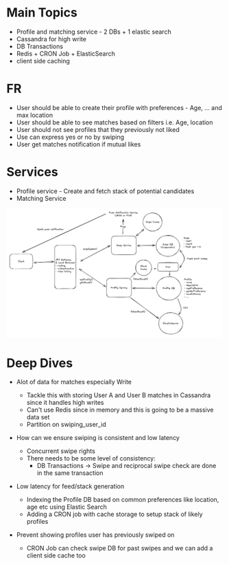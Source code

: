 # Main Topics

- Profile and matching service - 2 DBs + 1 elastic search
- Cassandra for high write
- DB Transactions
- Redis + CRON Job + ElasticSearch
- client side caching

# FR

- User should be able to create their profile with preferences - Age, ... and max location
- User should be able to see matches based on filters i.e. Age, location
- User should not see profiles that they previously not liked
- Use can express yes or no by swiping
- User get matches notification if mutual likes

# Services

- Profile service - Create and fetch stack of potential candidates
- Matching Service

![alt text](./Images/Tinder.png)

# Deep Dives

- Alot of data for matches especially Write

  - Tackle this with storing User A and User B matches in Cassandra since it handles high writes
  - Can't use Redis since in memory and this is going to be a massive data set
  - Partition on swiping_user_id

- How can we ensure swiping is consistent and low latency

  - Concurrent swipe rights
  - There needs to be some level of consistency:
    - DB Transactions -> Swipe and reciprocal swipe check are done in the same transaction

- Low latency for feed/stack generation

  - Indexing the Profile DB based on common preferences like location, age etc using Elastic Search
  - Adding a CRON job with cache storage to setup stack of likely profiles

- Prevent showing profiles user has previously swiped on
  - CRON Job can check swipe DB for past swipes and we can add a client side cache too
